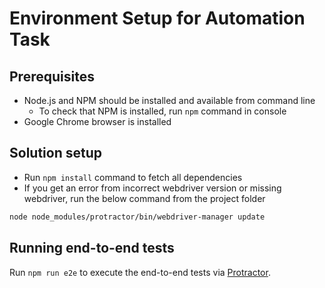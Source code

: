 # Environment Setup for Automation Task

## Prerequisites
* Node.js and NPM should be installed and available from command line
  * To check that NPM is installed, run `npm` command in console
* Google Chrome browser is installed

## Solution setup
- Run `npm install` command to fetch all dependencies
- If you get an error from incorrect webdriver version or missing webdriver, run the below command from the project folder

```bash
node node_modules/protractor/bin/webdriver-manager update
```

## Running end-to-end tests
Run `npm run e2e` to execute the end-to-end tests via [Protractor](http://www.protractortest.org/).
